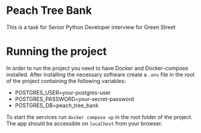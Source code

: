 # Peach Tree Bank
This is a task for Senior Python Developer interview for Green Street

# Running the project
In order to run the project you need to have Docker and Docker-compose installed.
After installing the necessary software create a `.env` file in the root of the project
containing the following variables:


* POSTGRES_USER=your-postgres-user
* POSTGRES_PASSWORD=your-secret-password
* POSTGRES_DB=peach_tree_bank

To start the services run `docker compose up` in the root folder of the project.
The app should be accessible on `localhost` from your browser.
